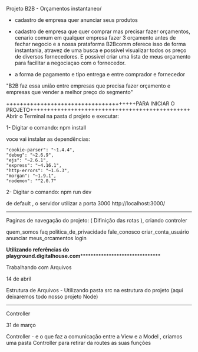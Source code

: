Projeto B2B - Orçamentos instantaneo/ 

- cadastro de empresa quer anunciar seus produtos 

- cadastro de empresa que quer comprar mas precisar fazer orçamentos, cenario comum em qualquer empresa fazer 3 orçamento antes de fechar negocio e a nossa prataforma B2Bcomm oferece isso de forma instantania, atravez de uma busca e possivel visualizar todos os preço de diversos fornecedores. E possivel criar uma lista de meus orçamento para facilitar a negociaçao com o fornecedor.

- a forma de pagamento e tipo entrega e entre comprador e fornecedor

"B2B faz essa união entre empresas que precisa fazer orçamento e empresas que vender a melhor preço do segmento"


++++++++++++++++++++++++++++++++++++++PARA INICIAR O PROJETO+++++++++++++++++++++++++++++++++++++++++++++++
Abrir o Terminal na pasta d projeto e executar:

1- Digitar o comando:  npm install
 
   voce vai instalar as dependências:

    "cookie-parser": "~1.4.4",
    "debug": "~2.6.9",
    "ejs": "~2.6.1",
    "express": "~4.16.1",
    "http-errors": "~1.6.3",
    "morgan": "~1.9.1",
    "nodemon": "^2.0.7"
  
2-  Digitar o comando: npm run dev

de default ,  o servidor utilizar a porta 3000 
http://localhost:3000/


************************************************************************************************************

Paginas de navegação do projeto: (  Difinição das rotas ), criando controler

quem_somos
faq
politica_de_privacidade
fale_conosco
criar_conta_usuário
anunciar
meus_orcamentos
login



************Utilizando referências do playground.digitalhouse.com*******************************************


Trabalhando com Arquivos

14 de abril

Estrutura de Arquivos - Utilizando pasta src na estrutura do projeto (aqui deixaremos todo nosso projeto Node)


-----------------------------------------------------------------------

Controller

31 de março

Controller - e o que faz a comunicação entre a View e a Model , criamos uma pasta Controller para retirar da routes as suas funções 



